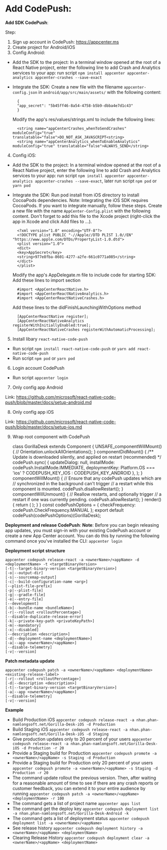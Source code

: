 # Add CodePush: 

**Add SDK CodePush**:

Step:

1. Sign up account in CodePush: https://appcenter.ms
2. Create project for Android/iOS
3. Config Android:
  - Add the SDK to the project:
      In a terminal window opened at the root of a React Native project, enter the following line to add Crash and Analytics services to your app: run script `npm install appcenter appcenter-analytics appcenter-crashes --save-exact`
  - Integrate the SDK:
      Create a new file with the filename `appcenter-config.json` in `android/app/src/main/assets/` with the following content:

          {
          "app_secret": "5b45ff46-8a54-4758-b5b9-dbba4e7d1c43"
          }

      Modify the app's res/values/strings.xml to include the following lines:

          <string name="appCenterCrashes_whenToSendCrashes" moduleConfig="true" translatable="false">DO_NOT_ASK_JAVASCRIPT<string>
          <string name="appCenterAnalytics_whenToEnableAnalytics" moduleConfig="true" translatable="false">ALWAYS_SEND</string>

4. Config iOS:
  - Add the SDK to the project:
      In a terminal window opened at the root of a React Native project, enter the following line to add Crash and Analytics services to your app: run script `npm install appcenter appcenter-analytics appcenter-crashes --save-exact`, later run script `npm pod` or `yarn pod`
  - Integrate the SDK:
      Run pod install from iOS directory to install CocoaPods dependencies.
      Note: Integrating the iOS SDK requires CocoaPods. If you want to integrate manually, follow these steps.
      Create a new file with the name `AppCenter-Config.plist` with the following content. Don't forget to add this file to the Xcode project (right-click the app in Xcode and click Add files to <App Name>...).

          <?xml version="1.0" encoding="UTF-8"?>
          <!DOCTYPE plist PUBLIC "-//Apple//DTD PLIST 1.0//EN" "https://www.apple.com/DTDs/PropertyList-1.0.dtd">
          <plist version="1.0">
          <dict>
          <key>AppSecret</key>
          <string>977e8fba-8601-4277-a2fe-661c0771a085</string>
          </dict>
          </plist>

      Modify the app's AppDelegate.m file to include code for starting SDK:
      Add these lines to import section

          #import <AppCenterReactNative.h>
          #import <AppCenterReactNativeAnalytics.h>
          #import <AppCenterReactNativeCrashes.h>

      Add these lines to the didFinishLaunchingWithOptions method

          [AppCenterReactNative register];
          [AppCenterReactNativeAnalytics registerWithInitiallyEnabled:true];
          [AppCenterReactNativeCrashes registerWithAutomaticProcessing];

5. Install libary `react-native-code-push`
  - Run script `npm install react-native-code-push` or `yarn add react-native-code-push`
  - Run script `npm pod` or `yarn pod`

6. Login account CodePush
  - Run script `appcenter login`

7. Only config app Android

Link: https://github.com/microsoft/react-native-code-push/blob/master/docs/setup-android.md

8. Only config app iOS

Link: https://github.com/microsoft/react-native-code-push/blob/master/docs/setup-ios.md

9. Wrap root component with CodePush

    class GorillaDesk extends Component {
      UNSAFE_componentWillMount() {
        // Orientation.unlockAllOrientations();
      }
      componentDidMount() {
        /** Update is downloaded silently, and applied on restart (recommended) */
        codePush.sync(
          {
            updateDialog: null,
            installMode: codePush.InstallMode.IMMEDIATE,
            deploymentKey: Platform.OS === 'ios' ? CODEPUSH_KEY_IOS : CODEPUSH_KEY_ANDROID
          },
        );
      }
      componentWillMount() {
        // Ensure that any codePush updates which are
        // synchronized in the background can't trigger
        // a restart while this component is mounted.
        codePush.disallowRestart();
      }
      componentWillUnmount() {
        // Reallow restarts, and optionally trigger
        // a restart if one was currently pending.
        codePush.allowRestart();
      }
      render() {
        return (
          <Provider store={store} >
            <App />
          </Provider>
        );
      }
    }
    const codePushOptions = { checkFrequency: codePush.CheckFrequency.MANUAL };
    export default codePush(codePushOptions)(GorillaDesk);

**Deployment and release CodePush**:
**Note**:
Before you can begin releasing app updates, you must sign-in with your existing CodePush account or create a new App Center account. You can do this by running the following command once you've installed the CLI: `appcenter login`

**Deployment script structure**

    appcenter codepush release-react -a <ownerName>/<appName> -d <deploymentName> -t <targetBinaryVersion>
    [-t|--target-binary-version <targetBinaryVersion>]
    [-o|--output-dir]
    [-s|--sourcemap-output]
    [-c|--build-configuration-name <arg>]
    [--plist-file-prefix]
    [-p|--plist-file]
    [-g|--gradle-file]
    [-e|--entry-file]
    [--development]
    [-b|--bundle-name <bundleName>]
    [-r|--rollout <rolloutPercentage>]
    [--disable-duplicate-release-error]
    [-k|--private-key-path <privateKeyPath>]
    [-m|--mandatory]
    [-x|--disabled]
    [--description <description>]
    [-d|--deployment-name <deploymentName>]
    [-a|--app <ownerName>/<appName>]
    [--disable-telemetry]
    [-v|--version]

**Patch metadata update**

    appcenter codepush patch -a <ownerName>/<appName> <deploymentName> <existing-release-label>
    [-r|--rollout <rolloutPercentage>]
    [-d|--description <description>]
    [-t|--target-binary-version <targetBinaryVersion>]
    [-a|--app <ownerName>/<appName>]
    [--disable-telemetry]
    [-v|--version]

**Example**

  - Build Production iOS
  `appcenter codepush release-react -a nhan.phan-namlongsoft.net/Gorilla-Desk-iOS -d Production`
  - Build Staging iOS
  `appcenter codepush release-react -a nhan.phan-namlongsoft.net/Gorilla-Desk-iOS -d Staging`
  - Give production updates only to 20 percent of your users
  `appcenter codepush release-react -a nhan.phan-namlongsoft.net/Gorilla-Desk-iOS -d Production -r 20`
  - Provide a Staging build for Production
  `appcenter codepush promote -a <ownerName>/<appName> -s Staging -d Production`
  - Provide a Staging build for Production only 20 percent of your users
  `appcenter codepush promote -a <ownerName>/<appName> -s Staging -d Production -r 20`
  - The command update rollout the previous version. Then, after waiting for a reasonable amount of time to see if there are any crash reports or customer feedback, you can extend it to your entire audience by running
  `appcenter codepush patch -a <ownerName>/<appName> <deploymentName> -r 100`
  - The command gets a list of project name
  `appcenter apps list`
  - The command get the deploy key
  `appcenter codepush deployment list -a nhan.phan-namlongsoft.net/Gorilla-Desk-Android -k`
  - The command gets a list of deployment status
  `appcenter codepush deployment list -a <ownerName>/<appName>`
  - See release history
  `appcenter codepush deployment history -a <ownerName>/<appName> <deploymentName>`
  - Clearing Release History
  `appcenter codepush deployment clear -a <ownerName>/<appName> <deploymentName>`


